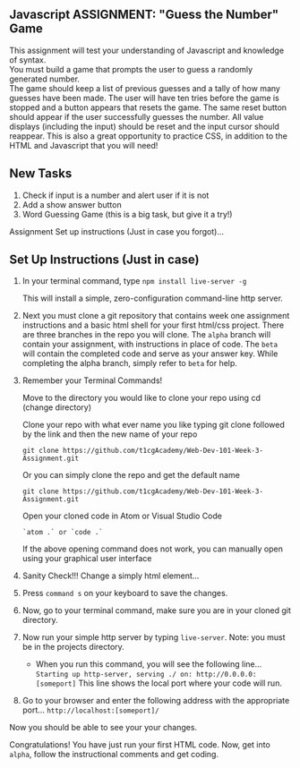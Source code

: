 ## Javascript ASSIGNMENT: "Guess the Number" Game

This assignment will test your understanding of Javascript and knowledge of syntax.  
You must build a game that prompts the user to guess a randomly generated number.  
The game should keep a list of previous guesses and a tally of how many guesses have
been made. The user will have ten tries before the game is stopped and a button appears that
resets the game. The same reset button should appear if the user successfully guesses the number.
All value displays (including the input) should be reset and the input
cursor should reappear. This is also a great opportunity to practice CSS, in addition
to the HTML and Javascript that you will need!

## New Tasks

1. Check if input is a number and alert user if it is not
2. Add a show answer button
3. Word Guessing Game (this is a big task, but give it a try!)

Assignment Set up instructions (Just in case you forgot)...

## Set Up Instructions (Just in case)

1.  In your terminal command, type `npm install live-server -g`

    This will install a simple, zero-configuration command-line http server.

2.  Next you must clone a git repository that contains week one assignment instructions
    and a basic html shell for your first html/css project. There are three branches in
    the repo you will clone. The `alpha` branch will contain your assignment, with instructions
    in place of code. The `beta` will contain the completed code and serve as your answer key.
    While completing the alpha branch, simply refer to `beta` for help.

3.  Remember your Terminal Commands!

    Move to the directory you would like to clone your repo using cd (change directory)

    Clone your repo with what ever name you like typing git clone followed by the link and
    then the new name of your repo

    `git clone https://github.com/t1cgAcademy/Web-Dev-101-Week-3-Assignment.git`

    Or you can simply clone the repo and get the default name

    `git clone https://github.com/t1cgAcademy/Web-Dev-101-Week-3-Assignment.git`

    Open your cloned code in Atom or Visual Studio Code

        `atom .` or `code .`

    If the above opening command does not work, you can manually open using your graphical user interface

4)  Sanity Check!!! Change a simply html element...

5. Press `command s` on your keyboard to save the changes.

6. Now, go to your terminal command, make sure you are in your cloned git directory.

7. Now run your simple http server by typing `live-server`. Note: you must be in the projects directory.

   - When you run this command, you will see the following line... `Starting up http-server, serving ./ on: http://0.0.0.0:[someport]` This line shows the local port where your code will run.

8. Go to your browser and enter the following address with the appropriate port... `http://localhost:[someport]/`

Now you should be able to see your your changes.

Congratulations! You have just run your first HTML code. Now, get into `alpha`, follow the instructional
comments and get coding.
